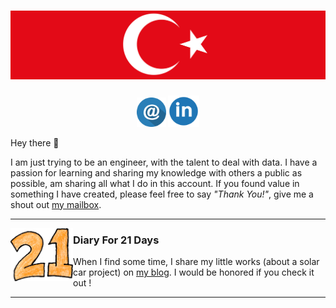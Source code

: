 # [![sametsoekel header](https://github.com/sametsoekel/sametsoekel/blob/master/bayrak.png?raw=true)](http://github.com/sametsoekel)

<p align='center'>
<a href="mailto:a_s@eskisehir.edu.tr"><img height="47" src="https://github.com/sametsoekel/sametsoekel/blob/master/mail.png?raw=true"></a>
<a href="https://www.linkedin.com/in/sametsoekel/"><img height="50" src="https://github.com/sametsoekel/sametsoekel/blob/master/linkedin.png?raw=true"></a>
</p>

Hey there 👋

I am just trying to be an engineer, with the talent to deal with data. I have a passion for learning and sharing my knowledge with others a public as possible, am sharing all what I do in this account.  If you found value in something I have created, please feel free to say *"Thank You!"*, give me a shout out [my mailbox](mailto:a_s@eskisehir.edu.tr).

  ---
 
 <p>
  <img width="100" align='left' src="https://github.com/sametsoekel/sametsoekel/blob/master/22.png?raw=true">
</p>
 
### Diary For 21 Days

When I find some time, I share my little works (about a solar car project) on [my blog](diaryfor21days.blogspot.com). I would be honored if you check it out !

 ---

